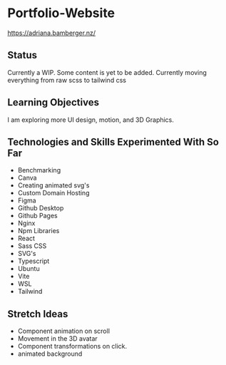 # Portfolio-Website
https://adriana.bamberger.nz/

## Status
Currently a WIP. Some content is yet to be added. 
Currently moving everything from raw scss to tailwind css

## Learning Objectives
I am exploring more UI design, motion, and 3D Graphics.

## Technologies and Skills Experimented With So Far
- Benchmarking
- Canva
- Creating animated svg's
- Custom Domain Hosting
- Figma
- Github Desktop
- Github Pages
- Nginx
- Npm Libraries
- React
- Sass CSS
- SVG's
- Typescript
- Ubuntu
- Vite
- WSL
- Tailwind

## Stretch Ideas
- Component animation on scroll
- Movement in the 3D avatar
- Component transformations on click.
- animated background

